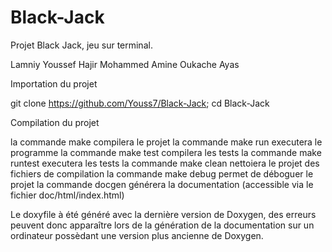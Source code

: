 Black-Jack
==========

Projet Black Jack, jeu sur terminal.

Lamniy Youssef
Hajir Mohammed Amine
Oukache Ayas

Importation du projet

git clone https://github.com/Youss7/Black-Jack; cd Black-Jack

Compilation du projet

la commande make compilera le projet
la commande make run executera le programme
la commande make test compilera les tests
la commande make runtest executera les tests
la commande make clean nettoiera le projet des fichiers de compilation
la commande make debug permet de déboguer le projet
la commande docgen générera la documentation (accessible via le fichier doc/html/index.html)



Le doxyfile à été généré avec la dernière version de Doxygen, des erreurs peuvent donc apparaître lors de la génération de la documentation sur un ordinateur possèdant une version plus ancienne de Doxygen.
